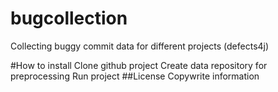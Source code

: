 # bugcollection
Collecting buggy commit data for different projects (defects4j)

#How to install
Clone github project
Create data repository for preprocessing
Run project
##License
Copywrite information
